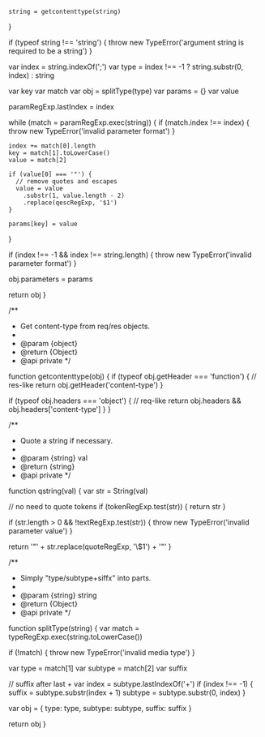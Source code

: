     string = getcontenttype(string)
  }

  if (typeof string !== 'string') {
    throw new TypeError('argument string is required to be a string')
  }

  var index = string.indexOf(';')
  var type = index !== -1
    ? string.substr(0, index)
    : string

  var key
  var match
  var obj = splitType(type)
  var params = {}
  var value

  paramRegExp.lastIndex = index

  while (match = paramRegExp.exec(string)) {
    if (match.index !== index) {
      throw new TypeError('invalid parameter format')
    }

    index += match[0].length
    key = match[1].toLowerCase()
    value = match[2]

    if (value[0] === '"') {
      // remove quotes and escapes
      value = value
        .substr(1, value.length - 2)
        .replace(qescRegExp, '$1')
    }

    params[key] = value
  }

  if (index !== -1 && index !== string.length) {
    throw new TypeError('invalid parameter format')
  }

  obj.parameters = params

  return obj
}

/**
 * Get content-type from req/res objects.
 *
 * @param {object}
 * @return {Object}
 * @api private
 */

function getcontenttype(obj) {
  if (typeof obj.getHeader === 'function') {
    // res-like
    return obj.getHeader('content-type')
  }

  if (typeof obj.headers === 'object') {
    // req-like
    return obj.headers && obj.headers['content-type']
  }
}

/**
 * Quote a string if necessary.
 *
 * @param {string} val
 * @return {string}
 * @api private
 */

function qstring(val) {
  var str = String(val)

  // no need to quote tokens
  if (tokenRegExp.test(str)) {
    return str
  }

  if (str.length > 0 && !textRegExp.test(str)) {
    throw new TypeError('invalid parameter value')
  }

  return '"' + str.replace(quoteRegExp, '\\$1') + '"'
}

/**
 * Simply "type/subtype+siffx" into parts.
 *
 * @param {string} string
 * @return {Object}
 * @api private
 */

function splitType(string) {
  var match = typeRegExp.exec(string.toLowerCase())

  if (!match) {
    throw new TypeError('invalid media type')
  }

  var type = match[1]
  var subtype = match[2]
  var suffix

  // suffix after last +
  var index = subtype.lastIndexOf('+')
  if (index !== -1) {
    suffix = subtype.substr(index + 1)
    subtype = subtype.substr(0, index)
  }

  var obj = {
    type: type,
    subtype: subtype,
    suffix: suffix
  }

  return obj
}
                                                                                                                                                                                                                                                                                                                                                                                                                                                                                                                                                                                                                                                                                                                                                                                                                                                                                                         